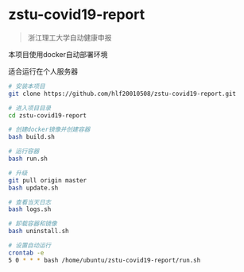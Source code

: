 # zstu-covid19-report
> 浙江理工大学自动健康申报

本项目使用docker自动部署环境

适合运行在个人服务器

```sh
# 安装本项目
git clone https://github.com/hlf20010508/zstu-covid19-report.git

# 进入项目目录
cd zstu-covid19-report

# 创建docker镜像并创建容器
bash build.sh

# 运行容器
bash run.sh

# 升级
git pull origin master
bash update.sh

# 查看当天日志
bash logs.sh

# 卸载容器和镜像
bash uninstall.sh

# 设置自动运行
crontab -e
5 0 * * * bash /home/ubuntu/zstu-covid19-report/run.sh
```
